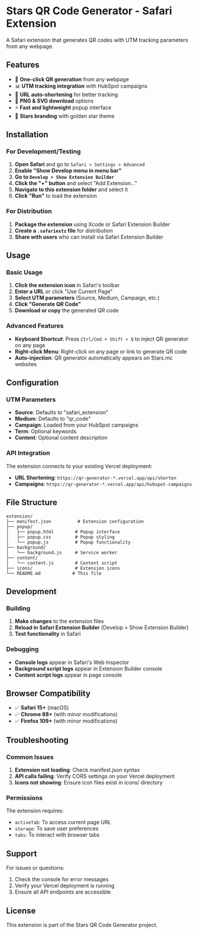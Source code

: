 # Stars QR Code Generator - Safari Extension

A Safari extension that generates QR codes with UTM tracking parameters from any webpage.

## Features

- 🎯 **One-click QR generation** from any webpage
- 📊 **UTM tracking integration** with HubSpot campaigns
- 🔗 **URL auto-shortening** for better tracking
- 📱 **PNG & SVG download** options
- ⚡ **Fast and lightweight** popup interface
- 🎨 **Stars branding** with golden star theme

## Installation

### For Development/Testing

1. **Open Safari** and go to `Safari > Settings > Advanced`
2. **Enable "Show Develop menu in menu bar"**
3. **Go to `Develop > Show Extension Builder`**
4. **Click the "+" button** and select "Add Extension..."
5. **Navigate to this extension folder** and select it
6. **Click "Run"** to load the extension

### For Distribution

1. **Package the extension** using Xcode or Safari Extension Builder
2. **Create a `.safariextz` file** for distribution
3. **Share with users** who can install via Safari Extension Builder

## Usage

### Basic Usage

1. **Click the extension icon** in Safari's toolbar
2. **Enter a URL** or click "Use Current Page"
3. **Select UTM parameters** (Source, Medium, Campaign, etc.)
4. **Click "Generate QR Code"**
5. **Download or copy** the generated QR code

### Advanced Features

- **Keyboard Shortcut**: Press `Ctrl/Cmd + Shift + Q` to inject QR generator on any page
- **Right-click Menu**: Right-click on any page or link to generate QR code
- **Auto-injection**: QR generator automatically appears on Stars.mc websites

## Configuration

### UTM Parameters

- **Source**: Defaults to "safari_extension"
- **Medium**: Defaults to "qr_code"
- **Campaign**: Loaded from your HubSpot campaigns
- **Term**: Optional keywords
- **Content**: Optional content description

### API Integration

The extension connects to your existing Vercel deployment:
- **URL Shortening**: `https://qr-generator-*.vercel.app/api/shorten`
- **Campaigns**: `https://qr-generator-*.vercel.app/api/hubspot-campaigns`

## File Structure

```
extension/
├── manifest.json          # Extension configuration
├── popup/
│   ├── popup.html        # Popup interface
│   ├── popup.css         # Popup styling
│   └── popup.js          # Popup functionality
├── background/
│   └── background.js     # Service worker
├── content/
│   └── content.js        # Content script
├── icons/                # Extension icons
└── README.md            # This file
```

## Development

### Building

1. **Make changes** to the extension files
2. **Reload in Safari Extension Builder** (Develop > Show Extension Builder)
3. **Test functionality** in Safari

### Debugging

- **Console logs** appear in Safari's Web Inspector
- **Background script logs** appear in Extension Builder console
- **Content script logs** appear in page console

## Browser Compatibility

- ✅ **Safari 15+** (macOS)
- ✅ **Chrome 88+** (with minor modifications)
- ✅ **Firefox 109+** (with minor modifications)

## Troubleshooting

### Common Issues

1. **Extension not loading**: Check manifest.json syntax
2. **API calls failing**: Verify CORS settings on your Vercel deployment
3. **Icons not showing**: Ensure icon files exist in icons/ directory

### Permissions

The extension requires:
- `activeTab`: To access current page URL
- `storage`: To save user preferences
- `tabs`: To interact with browser tabs

## Support

For issues or questions:
1. Check the console for error messages
2. Verify your Vercel deployment is running
3. Ensure all API endpoints are accessible

## License

This extension is part of the Stars QR Code Generator project. 